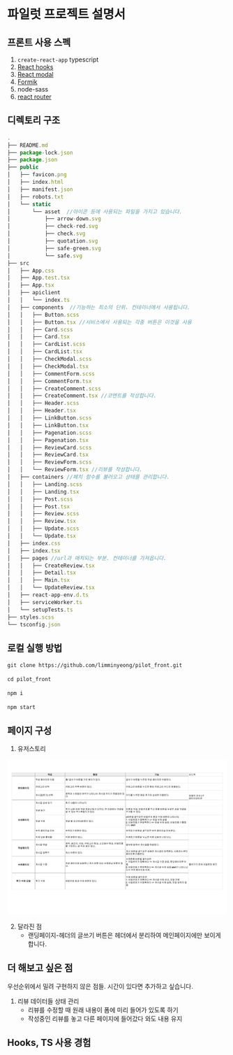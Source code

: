 # 파일럿 프로젝트 설명서
## 프론트 사용 스펙

1. `create-react-app` typescript
2. [React hooks](https://ko.reactjs.org/docs/hooks-overview.html)
3. [React modal](http://reactcommunity.org/react-modal/)
4. [Formik](https://jaredpalmer.com/formik/)
5. node-sass
6. [react router](https://github.com/ReactTraining/react-router#readme)

## 디렉토리 구조

```javascript
.
├── README.md
├── package-lock.json
├── package.json
├── public
│   ├── favicon.png
│   ├── index.html
│   ├── manifest.json
│   ├── robots.txt
│   └── static
│       └── asset  //아이콘 등에 사용되는 파일을 가지고 있습니다.
│           ├── arrow-down.svg
│           ├── check-red.svg
│           ├── check.svg
│           ├── quotation.svg
│           ├── safe-green.svg
│           └── safe.svg
├── src
│   ├── App.css
│   ├── App.test.tsx
│   ├── App.tsx
│   ├── apiclient
│   │   └── index.ts
│   ├── components  //기능하는 최소의 단위. 컨테이너에서 사용됩니다.
│   │   ├── Button.scss
│   │   ├── Button.tsx //서비스에서 사용되는 각종 버튼은 이것을 사용
│   │   ├── Card.scss
│   │   ├── Card.tsx
│   │   ├── CardList.scss
│   │   ├── CardList.tsx
│   │   ├── CheckModal.scss
│   │   ├── CheckModal.tsx
│   │   ├── CommentForm.scss
│   │   ├── CommentForm.tsx
│   │   ├── CreateComment.scss
│   │   ├── CreateComment.tsx //코멘트를 작성합니다.
│   │   ├── Header.scss
│   │   ├── Header.tsx
│   │   ├── LinkButton.scss
│   │   ├── LinkButton.tsx
│   │   ├── Pagenation.scss
│   │   ├── Pagenation.tsx
│   │   ├── ReviewCard.scss
│   │   ├── ReviewCard.tsx
│   │   ├── ReviewForm.scss
│   │   └── ReviewForm.tsx //리뷰를 작성합니다.
│   ├── containers //페치 함수를 불러오고 상태를 관리합니다.
│   │   ├── Landing.scss
│   │   ├── Landing.tsx
│   │   ├── Post.scss
│   │   ├── Post.tsx
│   │   ├── Review.scss
│   │   ├── Review.tsx
│   │   ├── Update.scss
│   │   └── Update.tsx
│   ├── index.css
│   ├── index.tsx
│   ├── pages //url과 매치되는 부분. 컨테이너를 가져옵니다.
│   │   ├── CreateReview.tsx
│   │   ├── Detail.tsx
│   │   ├── Main.tsx
│   │   └── UpdateReview.tsx
│   ├── react-app-env.d.ts
│   ├── serviceWorker.ts
│   └── setupTests.ts
├── styles.scss
└── tsconfig.json

```


## 로컬 실행 방법
```
git clone https://github.com/limminyeong/pilot_front.git

cd pilot_front

npm i

npm start
```

## 페이지 구성

1. 유저스토리

<img src="public/static/asset/userstory.jpg" alt="유저스토리"/>

2. 달라진 점
    * 랜딩페이지-헤더의 글쓰기 버튼은 헤더에서 분리하여 메인페이지에만 보이게 합니다. 

## 더 해보고 싶은 점

우선순위에서 밀려 구현하지 않은 점들. 시간이 있다면 추가하고 싶습니다.

1. 리뷰 데이터들 상태 관리
    * 리뷰를 수정할 때 원래 내용이 폼에 미리 들어가 있도록 하기
    * 작성중인 리뷰를 놓고 다른 페이지에 들어갔다 와도 내용 유지


## Hooks, TS 사용 경험
